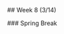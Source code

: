 <div class="week">

<div class="week_heading" markdown="1">
## Week 8 (3/14)
</div>

<div class="column_materials"  markdown="1">



<span class="strong">### Spring Break</span>



</div>

<div class="column_assign"  markdown="1">





</div>
</div>
